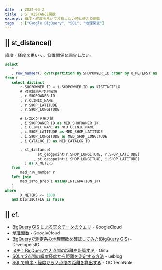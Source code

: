 ```yaml
---
date   : 2022-03-2
title  : ST_DISTANCE関数
excerpt: 緯度・経度を用いて分析したい時に使える関数
tags   : ["Google BigQuery", "SQL", "地理関数"]
---
```


## || st_distance()

緯度・経度を用いて、位置関係を調査したい。

```sql
select
   *
   , row_number() over(partition by SHOPOWNER_ID order by X_METERS) as DIS_NUM
from (
   select distinct
       r.SHOPOWNER_ID = i.SHOPOWNER_ID as DISTINCTFLG
       # 対象会員の予約店舗
       , r.SHOPOWNER_ID
       , r.CLINIC_NAME
       , r.SHOP_LATITUDE
       , r.SHOP_LONGITUDE

       # レコメンド用店舗
       , i.SHOPOWNER_ID as MED_SHOPOWNER_ID
       , i.CLINIC_NAME as MED_CLINIC_NAME
       , i.SHOP_LATITUDE as MED_SHOP_LATITUDE
       , i.SHOP_LONGITUDE as MED_SHOP_LONGITUDE
       , i.CATALOG_ID as MED_CATALOG_ID

       , st_distance(
               st_geogpoint(r.SHOP_LONGITUDE, r.SHOP_LATITUDE)
             , st_geogpoint(i.SHOP_LONGITUDE, i.SHOP_LATITUDE)
         ) as X_METERS
   from
       med_rsv_member r
   left join
       med_info_prep i using(INTEGRATION_ID)
   )
where
       X_METERS <= 1000
   and DISTINCTFLG is false
```


## || cf.
+ [BigQuery GIS による天文データのクエリ](https://cloud.google.com/blog/ja/products/gcp/querying-the-stars-with-bigquery-gis) - GoogleCloud
+ [地理関数](https://cloud.google.com/bigquery/docs/reference/standard-sql/geography_functions?hl=ja) - GoogleCloud
+ [BigQueryで測定系の地理関数を確認してみた(BigQuery GIS)](https://dev.classmethod.jp/articles/bigquery-geography-functions-try/) - DevelopersIO
+ [メモ：BigQueryで２点間の距離を計算する](https://qiita.com/shouta-dev/items/f7797665e325da35daf1) - Qiita
+ [SQLで2点間の緯度経度から距離を測定する方法](http://ueblog.natural-wave.com/2010/09/14/latitude-longitude-sql/) - ueblog
+ [SQLで緯度・経度から２点間の距離を算出する](https://oc-technote.com/mysql/sql%E3%81%A7%E7%B7%AF%E5%BA%A6%E3%83%BB%E7%B5%8C%E5%BA%A6%E3%81%8B%E3%82%892%E7%82%B9%E9%96%93%E3%81%AE%E8%B7%9D%E9%9B%A2%E3%82%92%E7%AE%97%E5%87%BA%E3%81%99%E3%82%8B/) - OC TechNote


